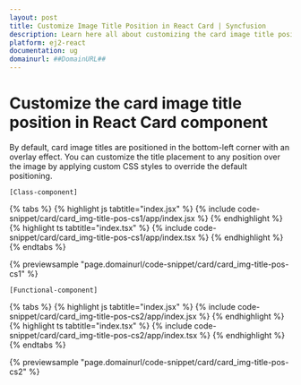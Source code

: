 ```yaml
---
layout: post
title: Customize Image Title Position in React Card | Syncfusion
description: Learn here all about customizing the card image title position in Syncfusion React Card component of Syncfusion Essential JS 2 and more.
platform: ej2-react
documentation: ug
domainurl: ##DomainURL##
---
```


# Customize the card image title position in React Card component

By default, card image titles are positioned in the bottom-left corner with an overlay effect. You can customize the title placement to any position over the image by applying custom CSS styles to override the default positioning.

`[Class-component]`

{% tabs %}
{% highlight js tabtitle="index.jsx" %}
{% include code-snippet/card/card_img-title-pos-cs1/app/index.jsx %}
{% endhighlight %}
{% highlight ts tabtitle="index.tsx" %}
{% include code-snippet/card/card_img-title-pos-cs1/app/index.tsx %}
{% endhighlight %}
{% endtabs %}

 {% previewsample "page.domainurl/code-snippet/card/card_img-title-pos-cs1" %}

`[Functional-component]`

{% tabs %}
{% highlight js tabtitle="index.jsx" %}
{% include code-snippet/card/card_img-title-pos-cs2/app/index.jsx %}
{% endhighlight %}
{% highlight ts tabtitle="index.tsx" %}
{% include code-snippet/card/card_img-title-pos-cs2/app/index.tsx %}
{% endhighlight %}
{% endtabs %}

 {% previewsample "page.domainurl/code-snippet/card/card_img-title-pos-cs2" %}
